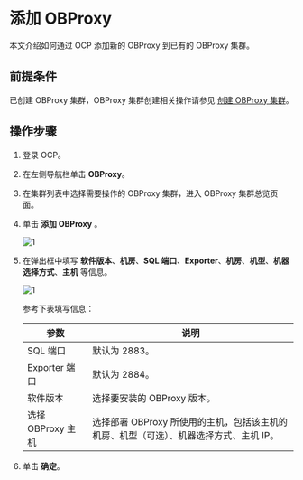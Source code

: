 # 添加 OBProxy

本文介绍如何通过 OCP 添加新的 OBProxy 到已有的 OBProxy 集群。

## 前提条件

已创建 OBProxy 集群，OBProxy 集群创建相关操作请参见 [创建 OBProxy 集群](../2.manage-obproxy-clusters/1.create-an-obproxy-cluster.md)。

## 操作步骤

1. 登录 OCP。

2. 在左侧导航栏单击 **OBProxy**。

3. 在集群列表中选择需要操作的 OBProxy 集群，进入 OBProxy 集群总览页面。

4. 单击 **添加 OBProxy** 。

   ![1](https://help-static-aliyun-doc.aliyuncs.com/assets/img/zh-CN/2426081461/p352396.png)

5. 在弹出框中填写 **软件版本**、**机房**、**SQL 端口**、**Exporter**、**机房**、**机型**、**机器选择方式**、**主机** 等信息。

   ![1](https://help-static-aliyun-doc.aliyuncs.com/assets/img/zh-CN/6921780261/p273264.png)

   参考下表填写信息：

   |      参数       |                         说明                         |
   |---------------|----------------------------------------------------|
   | SQL 端口        | 默认为 2883。                                          |
   | Exporter 端口   | 默认为 2884。                                          |
   | 软件版本          | 选择要安装的 OBProxy 版本。                                 |
   | 选择 OBProxy 主机 | 选择部署 OBProxy 所使用的主机，包括该主机的机房、机型（可选）、机器选择方式、主机 IP。 |

6. 单击 **确定**。
